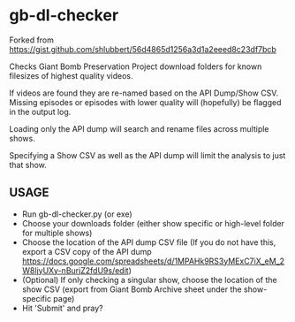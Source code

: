# gb-dl-checker

Forked from https://gist.github.com/shlubbert/56d4865d1256a3d1a2eeed8c23df7bcb 

Checks Giant Bomb Preservation Project download folders for known filesizes of highest quality videos.

If videos are found they are re-named based on the API Dump/Show CSV. Missing episodes or episodes with lower quality will (hopefully)
be flagged in the output log.

Loading only the API dump will search and rename files across multiple shows. 

Specifying a Show CSV as well as the API dump will limit the analysis to just that show.

## USAGE
- Run gb-dl-checker.py (or exe)
- Choose your downloads folder (either show specific or high-level folder for multiple shows)
- Choose the location of the API dump CSV file (If you do not have this, export a CSV copy of the API dump https://docs.google.com/spreadsheets/d/1MPAHk9RS3yMExC7iX_eM_2W8ljyUXy-nBurjZ2fdU9s/edit)
- (Optional) If only checking a singular show, choose the location of the show CSV (export from Giant Bomb Archive sheet under the show-specific page)
- Hit 'Submit' and pray?
